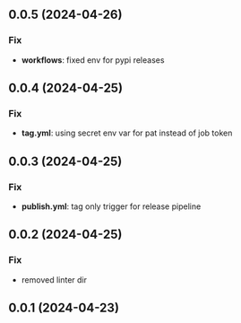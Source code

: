 ## 0.0.5 (2024-04-26)

### Fix

- **workflows**: fixed env for pypi releases

## 0.0.4 (2024-04-25)

### Fix

- **tag.yml**: using secret env var for pat instead of job token

## 0.0.3 (2024-04-25)

### Fix

- **publish.yml**: tag only trigger for release pipeline

## 0.0.2 (2024-04-25)

### Fix

- removed linter dir

## 0.0.1 (2024-04-23)

